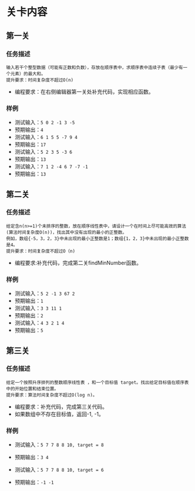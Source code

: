 # 关卡内容

## 第一关

### 任务描述

    输入若干个整型数据（可能有正数和负数），存放在顺序表中，求顺序表中连续子表（最少有一个元素）的最大和。
    提升要求：时间复杂度不超过O(n)

- 编程要求：在右侧编辑器第一关处补充代码，实现相应函数。

### 样例

- 测试输入：`5 0 2 -1 3 -5`
- 预期输出：`4`
- 测试输入：`6 1 5 5 -7 9 4`
- 预期输出：`17`
- 测试输入：`5 2 3 5 -3 6`
- 预期输出：`13`
- 测试输入：`7 1 2 -4 6 7 -7 -1`
- 预期输出：`13`

## 第二关

### 任务描述

    给定含n(n>=1)个未排序的整数，放在顺序线性表中，请设计一个在时间上尽可能高效的算法(算法时间复杂度O(n))，找出其中没有出现的最小的正整数。
    例如，数组{-5，3，2，3}中未出现的最小正整数是1；数组{1，2，3}中未出现的最小正整数是4。
    提升要求：时间复杂度不超过O（n)

- 编程要求:补充代码，完成第二关findMinNumber函数。

### 样例

- 测试输入：`5 2 -1 3 67 2`
- 预期输出：`1`
- 测试输入：`3 3 11 1`
- 预期输出：`2`
- 测试输入：`4 3 2 1 4`
- 预期输出：`5`

## 第三关

### 任务描述

    给定一个按照升序排列的整数顺序线性表 ，和一个目标值 target。找出给定目标值在顺序表中的开始位置和结束位置。
    提升要求：算法时间复杂度不超过O(log n)。

- 编程要求：补充代码，完成第三关代码。
- 如果数组中不存在目标值，返回-1, -1。

### 样例

- 测试输入：`5 7 7 8 8 10, target = 8`
- 预期输出：`3 4`

- 测试输入：`5 7 7 8 8 10, target = 6`
- 预期输出：`-1 -1`
